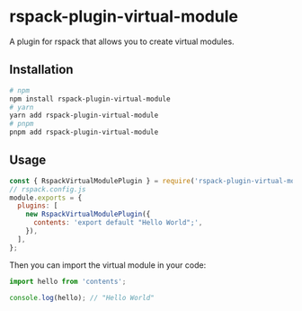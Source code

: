 # rspack-plugin-virtual-module

A plugin for rspack that allows you to create virtual modules.

## Installation

```bash
# npm
npm install rspack-plugin-virtual-module
# yarn
yarn add rspack-plugin-virtual-module
# pnpm
pnpm add rspack-plugin-virtual-module
```

## Usage

```js
const { RspackVirtualModulePlugin } = require('rspack-plugin-virtual-module');
// rspack.config.js
module.exports = {
  plugins: [
    new RspackVirtualModulePlugin({
      contents: 'export default "Hello World";',
    }),
  ],
};
```

Then you can import the virtual module in your code:

```js
import hello from 'contents';

console.log(hello); // "Hello World"
```

